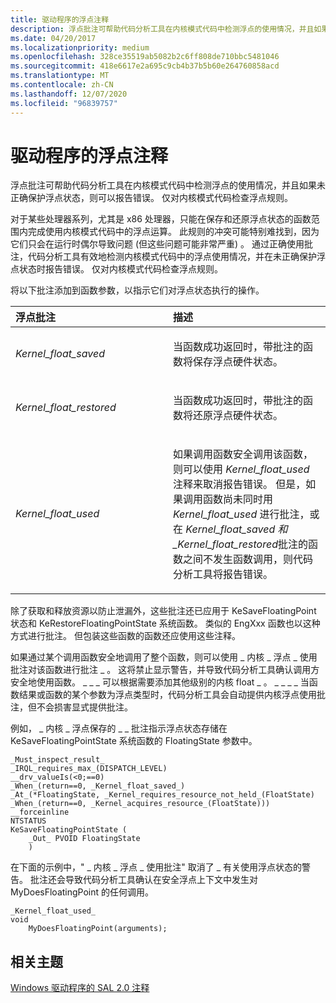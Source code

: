 ```yaml
---
title: 驱动程序的浮点注释
description: 浮点批注可帮助代码分析工具在内核模式代码中检测浮点的使用情况，并且如果未正确保护浮点状态，则可以报告错误。 仅对内核模式代码检查浮点规则。
ms.date: 04/20/2017
ms.localizationpriority: medium
ms.openlocfilehash: 328ce35519ab5082b2c6ff808de710bbc5481046
ms.sourcegitcommit: 418e6617e2a695c9cb4b37b5b60e264760858acd
ms.translationtype: MT
ms.contentlocale: zh-CN
ms.lasthandoff: 12/07/2020
ms.locfileid: "96839757"
---
```

# <a name="floating-point-annotations-for-drivers"></a>驱动程序的浮点注释


浮点批注可帮助代码分析工具在内核模式代码中检测浮点的使用情况，并且如果未正确保护浮点状态，则可以报告错误。 仅对内核模式代码检查浮点规则。

对于某些处理器系列，尤其是 x86 处理器，只能在保存和还原浮点状态的函数范围内完成使用内核模式代码中的浮点运算。 此规则的冲突可能特别难找到，因为它们只会在运行时偶尔导致问题 (但这些问题可能非常严重) 。 通过正确使用批注，代码分析工具有效地检测内核模式代码中的浮点使用情况，并在未正确保护浮点状态时报告错误。 仅对内核模式代码检查浮点规则。

将以下批注添加到函数参数，以指示它们对浮点状态执行的操作。

<table>
<colgroup>
<col width="50%" />
<col width="50%" />
</colgroup>
<thead>
<tr class="header">
<th align="left">浮点批注</th>
<th align="left">描述</th>
</tr>
</thead>
<tbody>
<tr class="odd">
<td align="left"><p><span id="_Kernel_float_saved_"></span><span id="_kernel_float_saved_"></span><span id="_KERNEL_FLOAT_SAVED_"></span><em>Kernel_float_saved</em></p></td>
<td align="left"><p>当函数成功返回时，带批注的函数将保存浮点硬件状态。</p></td>
</tr>
<tr class="even">
<td align="left"><p><span id="_Kernel_float_restored_"></span><span id="_kernel_float_restored_"></span><span id="_KERNEL_FLOAT_RESTORED_"></span><em>Kernel_float_restored</em></p></td>
<td align="left"><p>当函数成功返回时，带批注的函数将还原浮点硬件状态。</p></td>
</tr>
<tr class="odd">
<td align="left"><p><span id="_Kernel_float_used_"></span><span id="_kernel_float_used_"></span><span id="_KERNEL_FLOAT_USED_"></span><em>Kernel_float_used</em></p></td>
<td align="left"><p>如果调用函数安全调用该函数，则可以使用 <em>Kernel_float_used</em> 注释来取消报告错误。 但是，如果调用函数尚未同时用 <em>Kernel_float_used</em> 进行批注，或在 <em>Kernel_float_saved 和 _Kernel_float_restored</em>批注的函数之间不发生函数调用，则代码分析工具将报告错误。</p></td>
</tr>
</tbody>
</table>



除了获取和释放资源以防止泄漏外，这些批注还已应用于 KeSaveFloatingPoint 状态和 KeRestoreFloatingPointState 系统函数。 类似的 EngXxx 函数也以这种方式进行批注。 但包装这些函数的函数还应使用这些注释。

如果通过某个调用函数安全地调用了整个函数，则可以使用 \_ 内核 \_ 浮点 \_ 使用批注对该函数进行批注 \_ 。 这将禁止显示警告，并导致代码分析工具确认调用方安全地使用函数。 \_ \_ \_ 可以根据需要添加其他级别的内核 float \_ 。 \_ \_ \_ \_ 当函数结果或函数的某个参数为浮点类型时，代码分析工具会自动提供内核浮点使用批注，但不会损害显式提供批注。

例如， \_ 内核 \_ 浮点保存的 \_ \_ 批注指示浮点状态存储在 KeSaveFloatingPointState 系统函数的 FloatingState 参数中。

```ManagedCPlusPlus
_Must_inspect_result_  
_IRQL_requires_max_(DISPATCH_LEVEL)  
__drv_valueIs(<0;==0)  
_When_(return==0, _Kernel_float_saved_)  
_At_(*FloatingState, _Kernel_requires_resource_not_held_(FloatState) _When_(return==0, _Kernel_acquires_resource_(FloatState)))  
__forceinline  
NTSTATUS  
KeSaveFloatingPointState (  
    _Out_ PVOID FloatingState  
    )  
```

在下面的示例中，" \_ 内核 \_ 浮点 \_ 使用批注" 取消了 \_ 有关使用浮点状态的警告。 批注还会导致代码分析工具确认在安全浮点上下文中发生对 MyDoesFloatingPoint 的任何调用。

```
_Kernel_float_used_
void
    MyDoesFloatingPoint(arguments);
```

## <a name="span-idrelated_topicsspanrelated-topics"></a><span id="related_topics"></span>相关主题


[Windows 驱动程序的 SAL 2.0 注释](sal-2-annotations-for-windows-drivers.md)










